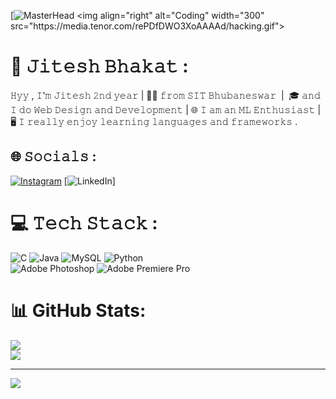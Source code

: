 [![MasterHead](![image]([https://github.com/Jitesh8260/Jitesh8260/assets/137819786/f9e332b6-3d6a-427a-8b09-98ba8e588c85](https://github.com/Jitesh8260/Jitesh8260/blob/main/WhatsApp%20Image%202023-11-27%20at%2023.13.57_c1dd3399.jpg)))
<img align="right" alt="Coding" width="300" src="https://media.tenor.com/rePDfDWO3XoAAAAd/hacking.gif">
#  👤 𝙹𝚒𝚝𝚎𝚜𝚑 𝙱𝚑𝚊𝚔𝚊𝚝 :

𝙷𝚢𝚢 , 𝙸'𝚖 𝙹𝚒𝚝𝚎𝚜𝚑 𝟸𝚗𝚍 𝚢𝚎𝚊𝚛  |  👨‍🎓 𝚏𝚛𝚘𝚖 𝚂𝙸𝚃 𝙱𝚑𝚞𝚋𝚊𝚗𝚎𝚜𝚠𝚊𝚛  |  🎓
𝚊𝚗𝚍 𝙸 𝚍𝚘 𝚆𝚎𝚋 𝙳𝚎𝚜𝚒𝚐𝚗 𝚊𝚗𝚍 𝙳𝚎𝚟𝚎𝚕𝚘𝚙𝚖𝚎𝚗𝚝  |  🌐 𝙸 𝚊𝚖 𝚊𝚗 𝙼𝙻 𝙴𝚗𝚝𝚑𝚞𝚜𝚒𝚊𝚜𝚝  |  🖥 𝙸 𝚛𝚎𝚊𝚕𝚕𝚢 𝚎𝚗𝚓𝚘𝚢 𝚕𝚎𝚊𝚛𝚗𝚒𝚗𝚐 𝚕𝚊𝚗𝚐𝚞𝚊𝚐𝚎𝚜 𝚊𝚗𝚍 𝚏𝚛𝚊𝚖𝚎𝚠𝚘𝚛𝚔𝚜 .
                   


## 🌐 𝚂𝚘𝚌𝚒𝚊𝚕𝚜 :
[![Instagram](https://img.shields.io/badge/Instagram-%23E4405F.svg?logo=Instagram&logoColor=white)](https://instagram.com/_jitesh.25.16_) [![LinkedIn](https://img.shields.io/badge/LinkedIn-%230077B5.svg?logo=linkedin&logoColor=white)]

# 💻 𝚃𝚎𝚌𝚑 𝚂𝚝𝚊𝚌𝚔 :
![C](https://img.shields.io/badge/c-%2300599C.svg?style=for-the-badge&logo=c&logoColor=white) ![Java](https://img.shields.io/badge/java-%23ED8B00.svg?style=for-the-badge&logo=openjdk&logoColor=white) ![MySQL](https://img.shields.io/badge/mysql-%2300000f.svg?style=for-the-badge&logo=mysql&logoColor=white) ![Python](https://img.shields.io/badge/python-3670A0?style=for-the-badge&logo=python&logoColor=ffdd54)<BR>![Adobe Photoshop](https://img.shields.io/badge/adobe%20photoshop-%2331A8FF.svg?style=for-the-badge&logo=adobe%20photoshop&logoColor=white) ![Adobe Premiere Pro](https://img.shields.io/badge/Adobe%20Premiere%20Pro-9999FF.svg?style=for-the-badge&logo=Adobe%20Premiere%20Pro&logoColor=white) 
# 📊 GitHub Stats:
![](https://github-readme-stats.vercel.app/api?username=Jitesh8260&theme=radical&hide_border=false&include_all_commits=true&count_private=true)<br/>
![](https://github-readme-streak-stats.herokuapp.com/?user=Jitesh8260&theme=radical&hide_border=false)<br/>


---
[![](https://visitcount.itsvg.in/api?id=Jitesh8260&icon=0&color=0)](https://visitcount.itsvg.in)

<!-- Proudly created with GPRM ( https://gprm.itsvg.in ) -->
